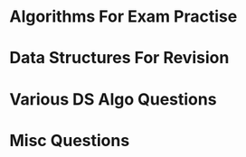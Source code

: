 # Algorithms For Exam Practise
# Data Structures For Revision
# Various DS Algo Questions
# Misc Questions